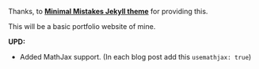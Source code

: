 Thanks, to **[Minimal Mistakes Jekyll theme](https://mmistakes.github.io/minimal-mistakes/)** for providing this.

This will be a basic portfolio website of mine. 

**UPD:**
- Added MathJax support. (In each blog post add this `usemathjax: true`)
